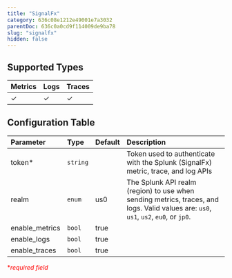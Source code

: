 ```yaml
---
title: "SignalFx"
category: 636c08e1212e49001e7a3032
parentDoc: 636c0a0cd9f114009de9ba78
slug: "signalfx"
hidden: false
---
```


## Supported Types

| Metrics | Logs | Traces |
| :------ | :--- | :----- |
| ✓       | ✓    | ✓      |

## Configuration Table

| Parameter      | Type     | Default | Description                                                                                                                          |
| :------------- | :------- | :------ | :----------------------------------------------------------------------------------------------------------------------------------- |
| token\*        | `string` |         | Token used to authenticate with the Splunk (SignalFx) metric, trace, and log APIs                                                    |
| realm          | `enum`   | us0     | The Splunk API realm (region) to use when sending metrics, traces, and logs. Valid values are: `us0`, `us1`, `us2`, `eu0`, or `jp0`. |
| enable_metrics | `bool`   | true    |                                                                                                                                      |
| enable_logs    | `bool`   | true    |                                                                                                                                      |
| enable_traces  | `bool`   | true    |                                                                                                                                      |

<span style="color:red">\*_required field_</span>
